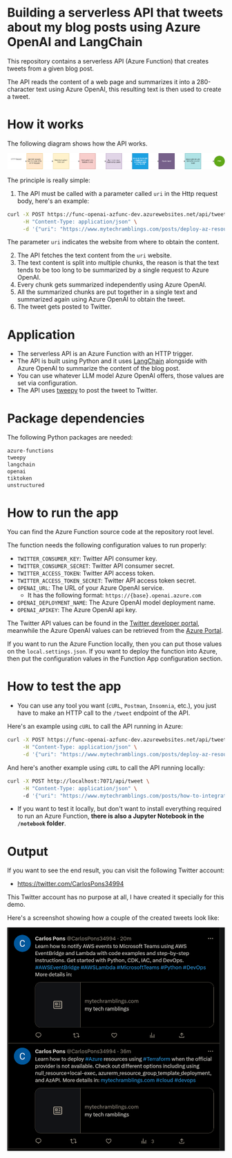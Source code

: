 # **Building a serverless API that tweets about my blog posts using Azure OpenAI and LangChain**

This repository contains a serverless API (Azure Function) that creates tweets from a given blog post.

The API reads the content of a web page and summarizes it into a 280-character text using Azure OpenAI, this resulting text is then used to create a tweet.

# **How it works**

The following diagram shows how the API works.

![api-diagram](https://raw.githubusercontent.com/karlospn/building-a-tweeting-api-using-openai-and-azure-functions/main/docs/tweetapi-process-diagram.png)

The principle is really simple:

1. The API must be called with a parameter called `uri` in the Http request body, here's an example:

```bash
curl -X POST https://func-openai-azfunc-dev.azurewebsites.net/api/tweet?code=hoZ6u8lIMlhu7-Zs8gvDb04R2fXvYeapijR3YYRlgiwmAzFulsiRMA== \
     -H "Content-Type: application/json" \
     -d '{"uri": "https://www.mytechramblings.com/posts/deploy-az-resources-when-not-available-on-azurerm/"}'
```
The parameter `uri` indicates the website from where to obtain the content.

2. The API fetches the text content from the `uri` website.
3. The text content is split into multiple chunks, the reason is that the text tends to be too long to be summarized by a single request to Azure OpenAI.
4. Every chunk gets summarized independently using Azure OpenAI.
5. All the summarized chunks are put together in a single text and summarized again using Azure OpenAI to obtain the tweet.
6. The tweet gets posted to Twitter.

# **Application**

- The serverless API is an Azure Function with an HTTP trigger.
- The API is built using Python and it uses [LangChain](https://github.com/hwchase17/langchain) alongside with Azure OpenAI to summarize the content of the blog post.
- You can use whatever LLM model Azure OpenAI offers, those values are set via configuration. 
- The API uses [tweepy](https://www.tweepy.org/) to post the tweet to Twitter.

# **Package dependencies**

The following Python packages are needed: 

```text
azure-functions
tweepy
langchain
openai
tiktoken
unstructured
```
# **How to run the app**

You can find the Azure Function source code at the repository root level.

The function needs the following configuration values to run properly:

- ``TWITTER_CONSUMER_KEY``: Twitter API consumer key.
- ``TWITTER_CONSUMER_SECRET``: Twitter API consumer secret.
- ``TWITTER_ACCESS_TOKEN``: Twitter API access token.
- ``TWITTER_ACCESS_TOKEN_SECRET``: Twitter API access token secret.
- ``OPENAI_URL``: The URL of your Azure OpenAI service. 
     - It has the following format: ``https://{base}.openai.azure.com``
- ``OPENAI_DEPLOYMENT_NAME``: The Azure OpenAI model deployment name.
- ``OPENAI_APIKEY``: The Azure OpenAI api key.

The Twitter API values can be found in the [Twitter developer portal](https://developer.twitter.com/en/portal/dashboard), meanwhile the Azure OpenAI values can be retrieved from the [Azure Portal](https://portal.azure.com).

If you want to run the Azure Function locally, then you can put those values on the ``local.settings.json``. If you want to deploy the function into Azure, then put the configuration values in the Function App configuration section.


# **How to test the app**

- You can use any tool you want (``cURL``, ``Postman``, ``Insomnia``, etc.), you just have to make an HTTP call to the ``/tweet`` endpoint of the API.

Here's an example using ``cURL`` to call the API running in Azure:

```bash
curl -X POST https://func-openai-azfunc-dev.azurewebsites.net/api/tweet?code=hoZ6u8lIMlhu7-Zs8gvDb04R2fXvYeapijR3YYRlgiwmAzFulsiRMA== \
     -H "Content-Type: application/json" \
     -d '{"uri": "https://www.mytechramblings.com/posts/deploy-az-resources-when-not-available-on-azurerm/"}'
```

And here's another example using ``cURL`` to call the API running locally:

```bash
curl -X POST http://localhost:7071/api/tweet \
     -H "Content-Type: application/json" \  
     -d '{"uri": "https://www.mytechramblings.com/posts/how-to-integrate-your-roslyn-analyzers-with-sonarqube"}'
```


- If you want to test it locally, but don't want to install everything required to run an Azure Function, **there is also a Jupyter Notebook in the ``/notebook`` folder**.    

# **Output**

If you want to see the end result, you can visit the following Twitter account:
- https://twitter.com/CarlosPons34994

This Twitter account has no purpose at all, I have created it specially for this demo.

Here's a screenshot showing how a couple of the created tweets look like:

![api-diagram](https://raw.githubusercontent.com/karlospn/building-a-tweeting-api-using-openai-and-azure-functions/main/docs/tweetapi-tweet-results.png)